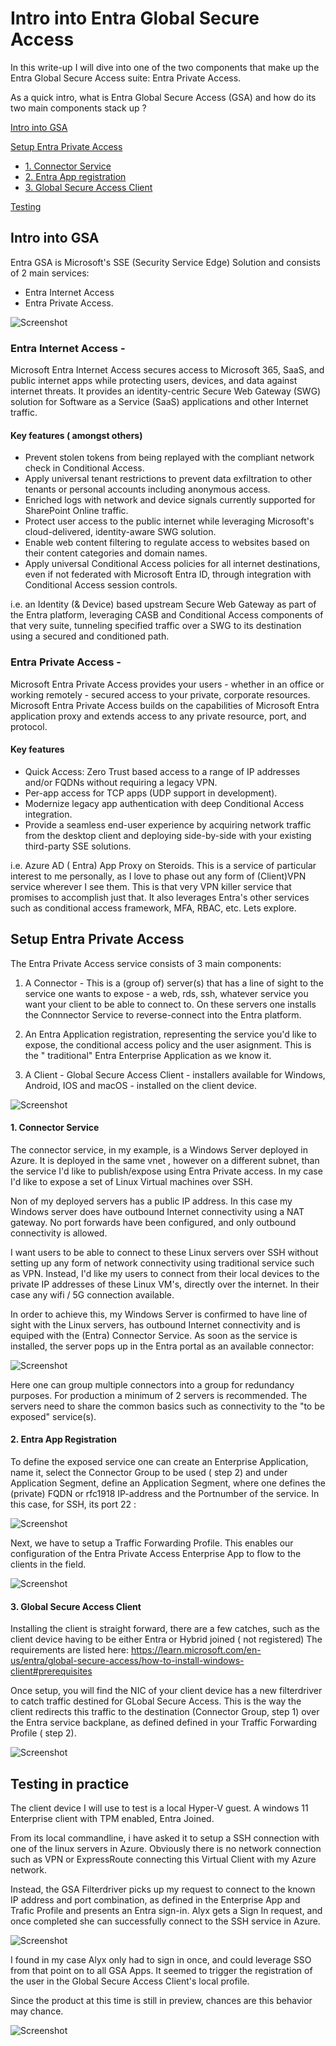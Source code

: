 # Intro into Entra Global Secure Access

In this write-up I will dive into one of the two components that make up the Entra Global Secure Access suite: Entra Private Access.

As a quick intro, what is Entra Global Secure Access (GSA) and how do its two main components stack up ? 

[Intro into GSA](https://github.com/verboompj/EntraGSA/blob/main/README.md#intro-into-gsa)

[Setup Entra Private Access](https://github.com/verboompj/EntraGSA/blob/main/README.md#setup-entra-private-access)

- [1. Connector Service](https://github.com/verboompj/EntraGSA/blob/main/README.md#2-connector-service)
- [2. Entra App registration](https://github.com/verboompj/EntraGSA/blob/main/README.md#2-entra-app-registration)
- [3. Global Secure Access Client](https://github.com/verboompj/EntraGSA?tab=readme-ov-file#3-global-secure-access-client)

[Testing](https://github.com/verboompj/EntraGSA/blob/main/README.md#testing-in-practice)


## Intro into GSA

Entra GSA is Microsoft's SSE (Security Service Edge) Solution and consists of 2 main services:
- Entra Internet Access 
- Entra Private Access.

![Screenshot](https://github.com/verboompj/EntraGSA/blob/main/Pictures/global-secure-access-diagram.png)



### Entra Internet Access - 
Microsoft Entra Internet Access secures access to Microsoft 365, SaaS, and public internet apps while protecting users, devices, and data against internet threats.
It provides an identity-centric Secure Web Gateway (SWG) solution for Software as a Service (SaaS) applications and other Internet traffic. 

#### Key features ( amongst others) 
- Prevent stolen tokens from being replayed with the compliant network check in Conditional Access.
- Apply universal tenant restrictions to prevent data exfiltration to other tenants or personal accounts including anonymous access.
- Enriched logs with network and device signals currently supported for SharePoint Online traffic.
- Protect user access to the public internet while leveraging Microsoft's cloud-delivered, identity-aware SWG solution.
- Enable web content filtering to regulate access to websites based on their content categories and domain names.
- Apply universal Conditional Access policies for all internet destinations, even if not federated with Microsoft Entra ID, through integration with Conditional 
  Access session controls.

i.e. an Identity (& Device) based upstream Secure Web Gateway as part of the Entra platform, leveraging CASB and Conditional Access components of that very suite, tunneling specified traffic over a SWG to its destination using a secured and conditioned path. 

### Entra Private Access - 
Microsoft Entra Private Access provides your users - whether in an office or working remotely - secured access to your private, corporate resources. Microsoft Entra Private Access builds on the capabilities of Microsoft Entra application proxy and extends access to any private resource, port, and protocol.

#### Key features
- Quick Access: Zero Trust based access to a range of IP addresses and/or FQDNs without requiring a legacy VPN.
- Per-app access for TCP apps (UDP support in development).
- Modernize legacy app authentication with deep Conditional Access integration.
- Provide a seamless end-user experience by acquiring network traffic from the desktop client and deploying side-by-side with your existing third-party SSE solutions.

i.e. Azure AD ( Entra) App Proxy on Steroids. This is a service of particular interest to me personally, as I love to phase out any form of (Client)VPN service wherever I see them. This is that very VPN killer service that promises to accomplish just that. 
It also leverages Entra's other services such as conditional access framework, MFA, RBAC, etc. Lets explore.

###
###

## Setup Entra Private Access

The Entra Private Access service consists of 3 main components:
  
1. A Connector - This is a (group of) server(s) that has a line of sight to the service one wants to expose - a web, rds, ssh, whatever service you want your client to be able to connect to. On these servers one installs the Connnector Service to reverse-connect into the Entra platform. 

2. An Entra Application registration, representing the service you'd like to expose, the conditional access policy and the user asignment. This is the " traditional" Entra Enterprise Application as we know it.

3. A Client - Global Secure Access Client - installers available for Windows, Android, IOS and macOS - installed on the client device.

![Screenshot](https://github.com/verboompj/EntraGSA/blob/main/Pictures/private-access-diagram-quick-access3.png)


#### 1. Connector Service

The connector service, in my example, is a Windows Server deployed in Azure. It is deployed in the same vnet , however on a different subnet, than the service I'd like to publish/expose using Entra Private access. In my case I'd like to expose a set of Linux Virtual machines over SSH. 

Non of my deployed servers has a public IP address. In this case my Windows server does have outbound Internet connectivity using a NAT gateway. No port forwards have been configured, and only outbound connectivity is allowed.

I want users to be able to connect to these Linux servers over SSH without setting up any form of network connectivity using traditional service such as VPN. Instead, I'd like my users to connect from their local devices to the private IP addresses of these Linux VM's, directly over the internet. In their case any wifi / 5G connection available.

In order to achieve this, my Windows Server is confirmed to have line of sight with the Linux servers, has outbound Internet connectivity and is equiped with the (Entra) Connector Service. As soon as the service is installed, the server pops up in the Entra portal as an available connector: 

![Screenshot](https://github.com/verboompj/EntraGSA/blob/main/Pictures/connectors2.png)

Here one can group multiple connectors into a group for redundancy purposes. For production a minimum of 2 servers is recommended. The servers need to share the common basics such as connectivity to the "to be exposed" service(s). 

#### 2. Entra App Registration

To define the exposed service one can create an Enterprise Application, name it, select the Connector Group to be used ( step 2) and under Application Segment, define an Application Segment, where one defines the (private) FQDN or rfc1918 IP-address and the Portnumber of the service. In this case, for SSH, its port 22 : 

![Screenshot](https://github.com/verboompj/EntraGSA/blob/main/Pictures/EntraAppEnt2.png)

Next, we have to setup a Traffic Forwarding Profile. This enables our configuration of the Entra Private Access Enterprise App to flow to the clients in the field. 

![Screenshot](https://github.com/verboompj/EntraGSA/blob/main/Pictures/forwarding.png)

#### 3. Global Secure Access Client

Installing the client is straight forward, there are a few catches, such as the client device having to be either Entra or Hybrid joined ( not registered) The requirements are listed here: https://learn.microsoft.com/en-us/entra/global-secure-access/how-to-install-windows-client#prerequisites

Once setup, you will find the NIC of your client device has a new filterdriver to catch traffic destined for GLobal Secure Access. This is the way the client redirects this traffic to the destination (Connector Group, step 1) over the Entra service backplane, as defined defined in your Traffic Forwarding Profile ( step 2). 

![Screenshot](https://github.com/verboompj/EntraGSA/blob/main/Pictures/NIC.png)

## Testing in practice 

The client device I will use to test is a local Hyper-V guest. A windows 11 Enterprise client with TPM enabled, Entra Joined. 

From its local commandline, i have asked it to setup a SSH connection with one of the linux servers in Azure. Obviously there is no network connection such as VPN or ExpressRoute connecting this Virtual Client with my Azure network. 

Instead, the GSA Filterdriver picks up my request to connect to the known IP address and port combination, as defined in the Enterprise App and Trafic Profile and presents an Entra sign-in. Alyx gets a Sign In request, and once completed she can successfully connect to the SSH service in Azure.

![Screenshot](https://github.com/verboompj/EntraGSA/blob/main/Pictures/Client_catch.png)

I found in my case Alyx only had to sign in once, and could leverage SSO from that point on to all GSA Apps.
It seemed to trigger the registration of the user in the Global Secure Access Client's local profile.

Since the product at this time is still in preview, chances are this behavior may chance.

![Screenshot](https://github.com/verboompj/EntraGSA/blob/main/Pictures/GSAprofile.png)







